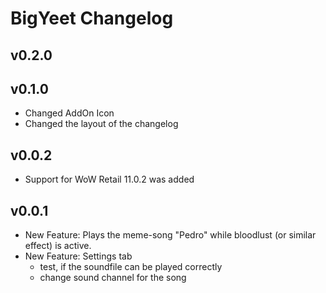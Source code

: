 # BigYeet Changelog

## v0.2.0

## v0.1.0

- Changed AddOn Icon
- Changed the layout of the changelog

## v0.0.2

- Support for WoW Retail 11.0.2 was added

## v0.0.1

- New Feature: Plays the meme-song "Pedro" while bloodlust
(or similar effect) is active.
- New Feature: Settings tab
  - test, if the soundfile can be played correctly
  - change sound channel for the song
